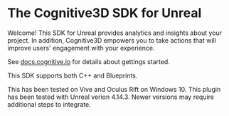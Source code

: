 The Cognitive3D SDK for Unreal
=========
Welcome! This SDK for Unreal provides analytics and insights about your project. In addition, Cognitive3D empowers you to take actions that will improve users' engagement with your experience.

See [docs.cognitive.io](http://docs.cognitivevr.io/unreal/get-started/) for details about gettings started.

This SDK supports both C++ and Blueprints.

This has been tested on Vive and Oculus Rift on Windows 10. This plugin has been tested with Unreal verion 4.14.3. Newer versions may require additional steps to integrate.

